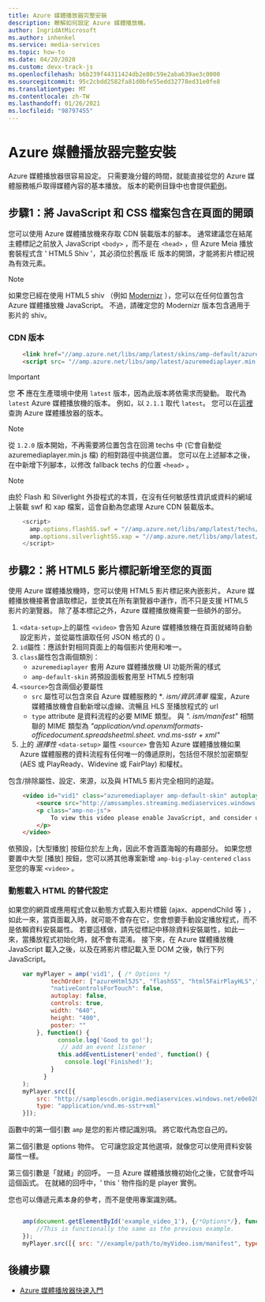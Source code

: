 ```yaml
---
title: Azure 媒體播放器完整安裝
description: 瞭解如何設定 Azure 媒體播放機。
author: IngridAtMicrosoft
ms.author: inhenkel
ms.service: media-services
ms.topic: how-to
ms.date: 04/20/2020
ms.custom: devx-track-js
ms.openlocfilehash: b6b239f44311424db2e80c59e2aba639ae3c0000
ms.sourcegitcommit: 95c2cbdd2582fa81d0bfe55edd32778ed31e0fe8
ms.translationtype: MT
ms.contentlocale: zh-TW
ms.lasthandoff: 01/26/2021
ms.locfileid: "98797455"
---
```

# <a name="azure-media-player-full-setup"></a>Azure 媒體播放器完整安裝 #

Azure 媒體播放器很容易設定。 只需要幾分鐘的時間，就能直接從您的 Azure 媒體服務帳戶取得媒體內容的基本播放。 版本的範例目錄中也會提供[範例](https://github.com/Azure-Samples/azure-media-player-samples)。

## <a name="step-1-include-the-javascript-and-css-files-in-the-head-of-your-page"></a>步驟1：將 JavaScript 和 CSS 檔案包含在頁面的開頭 ##

您可以使用 Azure 媒體播放機來存取 CDN 裝載版本的腳本。 通常建議您在結尾主體標記之前放入 JavaScript `<body>` ，而不是在 `<head>` ，但 Azure Meia 播放套裝程式含 ' HTML5 Shiv '，其必須位於舊版 IE 版本的開頭，才能將影片標記視為有效元素。

> [!NOTE]
> 如果您已經在使用 HTML5 shiv （例如 [Modernizr](https://modernizr.com/) ），您可以在任何位置包含 Azure 媒體播放機 JavaScript。 不過，請確定您的 Modernizr 版本包含適用于影片的 shiv。

### <a name="cdn-version"></a>CDN 版本 ###

```html
    <link href="//amp.azure.net/libs/amp/latest/skins/amp-default/azuremediaplayer.min.css" rel="stylesheet">
    <script src= "//amp.azure.net/libs/amp/latest/azuremediaplayer.min.js"></script>
```

> [!IMPORTANT]
> 您 **不** 應在生產環境中使用 `latest` 版本，因為此版本將依需求而變動。 取代為 `latest` Azure 媒體播放機的版本。 例如，以 `2.1.1` 取代 `latest`。 您可以在[這裡](azure-media-player-changelog.md)查詢 Azure 媒體播放器的版本。

> [!NOTE]
> 從 `1.2.0` 版本開始，不再需要將位置包含在回溯 techs 中 (它會自動從 azuremediaplayer.min.js 檔) 的相對路徑中挑選位置。 您可以在上述腳本之後，在中新增下列腳本，以修改 fallback techs 的位置 `<head>` 。

> [!NOTE]
> 由於 Flash 和 Silverlight 外掛程式的本質，在沒有任何敏感性資訊或資料的網域上裝載 swf 和 xap 檔案，這會自動為您處理 Azure CDN 裝載版本。

```javascript
    <script>
      amp.options.flashSS.swf = "//amp.azure.net/libs/amp/latest/techs/StrobeMediaPlayback.2.0.swf"
      amp.options.silverlightSS.xap = "//amp.azure.net/libs/amp/latest/techs/SmoothStreamingPlayer.xap"
    </script>
```

## <a name="step-2-add-an-html5-video-tag-to-your-page"></a>步驟2：將 HTML5 影片標記新增至您的頁面 ##

使用 Azure 媒體播放機時，您可以使用 HTML5 影片標記來內嵌影片。 Azure 媒體播放機接著會讀取標記，並使其在所有瀏覽器中運作，而不只是支援 HTML5 影片的瀏覽器。 除了基本標記之外，Azure 媒體播放機需要一些額外的部分。

1. `<data-setup>`上的屬性 `<video>` 會告知 Azure 媒體播放機在頁面就緒時自動設定影片，並從屬性讀取任何 JSON 格式的 () 。
1. `id`屬性：應該針對相同頁面上的每個影片使用和唯一。
1. `class`屬性包含兩個類別：
    - `azuremediaplayer` 套用 Azure 媒體播放機 UI 功能所需的樣式
    - `amp-default-skin` 將預設面板套用至 HTML5 控制項
1. `<source>`包含兩個必要屬性
    - `src` 屬性可以包含來自 Azure 媒體服務的 **. ism/資訊清單* 檔案，Azure 媒體播放機會自動新增以虛線、流暢且 HLS 至播放程式的 url
    - `type` attribute 是資料流程的必要 MIME 類型。 與 *". ism/manifest"* 相關聯的 MIME 類型為 *"application/vnd.openxmlformats-officedocument.spreadsheetml.sheet. vnd.ms-sstr + xml"*
1. 上的 *選擇性* `<data-setup>` 屬性 `<source>` 會告知 Azure 媒體播放機如果 Azure 媒體服務的資料流程有任何唯一的傳遞原則，包括但不限於加密類型 (AES 或 PlayReady、Widevine 或 FairPlay) 和權杖。

包含/排除屬性、設定、來源，以及與 HTML5 影片完全相同的追蹤。

```html
    <video id="vid1" class="azuremediaplayer amp-default-skin" autoplay controls width="640" height="400" poster="poster.jpg" data-setup='{"techOrder": ["azureHtml5JS", "flashSS", "html5FairPlayHLS","silverlightSS", "html5"], "nativeControlsForTouch": false}'>
        <source src="http://amssamples.streaming.mediaservices.windows.net/91492735-c523-432b-ba01-faba6c2206a2/AzureMediaServicesPromo.ism/manifest" type="application/vnd.ms-sstr+xml" />
        <p class="amp-no-js">
            To view this video please enable JavaScript, and consider upgrading to a web browser that supports HTML5 video
        </p>
    </video>
```

依預設，[大型播放] 按鈕位於左上角，因此不會涵蓋海報的有趣部分。 如果您想要置中大型 [播放] 按鈕，您可以將其他專案新增 `amp-big-play-centered` `class` 至您的專案 `<video>` 。

### <a name="alternative-setup-for-dynamically-loaded-html"></a>動態載入 HTML 的替代設定 ###

如果您的網頁或應用程式會以動態方式載入影片標籤 (ajax、appendChild 等 ) ，如此一來，當頁面載入時，就可能不會存在它，您會想要手動設定播放程式，而不是依賴資料安裝屬性。 若要這樣做，請先從標記中移除資料安裝屬性，如此一來，當播放程式初始化時，就不會有混淆。 接下來，在 Azure 媒體播放機 JavaScript 載入之後，以及在將影片標記載入至 DOM 之後，執行下列 JavaScript。

```javascript
    var myPlayer = amp('vid1', { /* Options */
            techOrder: ["azureHtml5JS", "flashSS", "html5FairPlayHLS","silverlightSS", "html5"],
            "nativeControlsForTouch": false,
            autoplay: false,
            controls: true,
            width: "640",
            height: "400",
            poster: ""
        }, function() {
              console.log('Good to go!');
               // add an event listener
              this.addEventListener('ended', function() {
                console.log('Finished!');
            }
          }
    );
    myPlayer.src([{
        src: "http://samplescdn.origin.mediaservices.windows.net/e0e820ec-f6a2-4ea2-afe3-1eed4e06ab2c/AzureMediaServices_Overview.ism/manifest",
        type: "application/vnd.ms-sstr+xml"
    }]);
```

函數中的第一個引數 `amp` 是您的影片標記識別項。 將它取代為您自己的。

第二個引數是 options 物件。 它可讓您設定其他選項，就像您可以使用資料安裝屬性一樣。

第三個引數是「就緒」的回呼。 一旦 Azure 媒體播放機初始化之後，它就會呼叫這個函式。 在就緒的回呼中，' this ' 物件指的是 player 實例。

您也可以傳遞元素本身的參考，而不是使用專案識別碼。

```javascript

    amp(document.getElementById('example_video_1'), {/*Options*/}, function() {
        //This is functionally the same as the previous example.
    });
    myPlayer.src([{ src: "//example/path/to/myVideo.ism/manifest", type: "application/vnd.ms-sstr+xml"]);
```

## <a name="next-steps"></a>後續步驟 ##

- [Azure 媒體播放器快速入門](azure-media-player-quickstart.md)